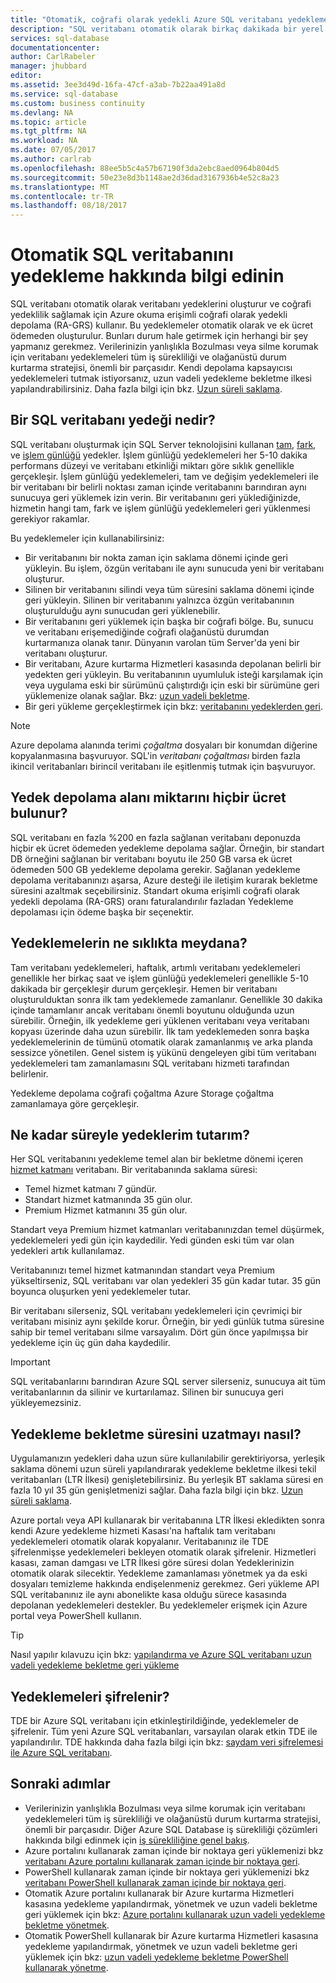 ```yaml
---
title: "Otomatik, coğrafi olarak yedekli Azure SQL veritabanı yedeklemeleri | Microsoft Docs"
description: "SQL veritabanı otomatik olarak birkaç dakikada bir yerel veritabanı yedeği oluşturur ve coğrafi yedeklilik için Azure okuma erişimli coğrafi olarak yedekli depolama kullanır."
services: sql-database
documentationcenter: 
author: CarlRabeler
manager: jhubbard
editor: 
ms.assetid: 3ee3d49d-16fa-47cf-a3ab-7b22aa491a8d
ms.service: sql-database
ms.custom: business continuity
ms.devlang: NA
ms.topic: article
ms.tgt_pltfrm: NA
ms.workload: NA
ms.date: 07/05/2017
ms.author: carlrab
ms.openlocfilehash: 88ee5b5c4a57b67190f3da2ebc8aed0964b804d5
ms.sourcegitcommit: 50e23e8d3b1148ae2d36dad3167936b4e52c8a23
ms.translationtype: MT
ms.contentlocale: tr-TR
ms.lasthandoff: 08/18/2017
---
```

# <a name="learn-about-automatic-sql-database-backups"></a>Otomatik SQL veritabanını yedekleme hakkında bilgi edinin

SQL veritabanı otomatik olarak veritabanı yedeklerini oluşturur ve coğrafi yedeklilik sağlamak için Azure okuma erişimli coğrafi olarak yedekli depolama (RA-GRS) kullanır. Bu yedeklemeler otomatik olarak ve ek ücret ödemeden oluşturulur. Bunları durum hale getirmek için herhangi bir şey yapmanız gerekmez. Verilerinizin yanlışlıkla Bozulması veya silme korumak için veritabanı yedeklemeleri tüm iş sürekliliği ve olağanüstü durum kurtarma stratejisi, önemli bir parçasıdır. Kendi depolama kapsayıcısı yedeklemeleri tutmak istiyorsanız, uzun vadeli yedekleme bekletme ilkesi yapılandırabilirsiniz. Daha fazla bilgi için bkz. [Uzun süreli saklama](sql-database-long-term-retention.md).

## <a name="what-is-a-sql-database-backup"></a>Bir SQL veritabanı yedeği nedir?

SQL veritabanı oluşturmak için SQL Server teknolojisini kullanan [tam](https://msdn.microsoft.com/library/ms186289.aspx), [fark](https://msdn.microsoft.com/library/ms175526.aspx), ve [işlem günlüğü](https://msdn.microsoft.com/library/ms191429.aspx) yedekler. İşlem günlüğü yedeklemeleri her 5-10 dakika performans düzeyi ve veritabanı etkinliği miktarı göre sıklık genellikle gerçekleşir. İşlem günlüğü yedeklemeleri, tam ve değişim yedeklemeleri ile bir veritabanı bir belirli noktası zaman içinde veritabanını barındıran aynı sunucuya geri yüklemek izin verin. Bir veritabanını geri yüklediğinizde, hizmetin hangi tam, fark ve işlem günlüğü yedeklemeleri geri yüklenmesi gerekiyor rakamlar.


Bu yedeklemeler için kullanabilirsiniz:

* Bir veritabanını bir nokta zaman için saklama dönemi içinde geri yükleyin. Bu işlem, özgün veritabanı ile aynı sunucuda yeni bir veritabanı oluşturur.
* Silinen bir veritabanını silindi veya tüm süresini saklama dönemi içinde geri yükleyin. Silinen bir veritabanını yalnızca özgün veritabanının oluşturulduğu aynı sunucudan geri yüklenebilir.
* Bir veritabanını geri yüklemek için başka bir coğrafi bölge. Bu, sunucu ve veritabanı erişemediğinde coğrafi olağanüstü durumdan kurtarmanıza olanak tanır. Dünyanın varolan tüm Server'da yeni bir veritabanı oluşturur. 
* Bir veritabanı, Azure kurtarma Hizmetleri kasasında depolanan belirli bir yedekten geri yükleyin. Bu veritabanının uyumluluk isteği karşılamak için veya uygulama eski bir sürümünü çalıştırdığı için eski bir sürümüne geri yüklemenize olanak sağlar. Bkz: [uzun vadeli bekletme](sql-database-long-term-retention.md).
* Bir geri yükleme gerçekleştirmek için bkz: [veritabanını yedeklerden geri](sql-database-recovery-using-backups.md).

> [!NOTE]
> Azure depolama alanında terimi *çoğaltma* dosyaları bir konumdan diğerine kopyalanmasına başvuruyor. SQL'in *veritabanı çoğaltması* birden fazla ikincil veritabanları birincil veritabanı ile eşitlenmiş tutmak için başvuruyor. 
> 

## <a name="how-much-backup-storage-is-included-at-no-cost"></a>Yedek depolama alanı miktarını hiçbir ücret bulunur?
SQL veritabanı en fazla %200 en fazla sağlanan veritabanı deponuzda hiçbir ek ücret ödemeden yedekleme depolama sağlar. Örneğin, bir standart DB örneğini sağlanan bir veritabanı boyutu ile 250 GB varsa ek ücret ödemeden 500 GB yedekleme depolama gerekir. Sağlanan yedekleme depolama veritabanınızı aşarsa, Azure desteği ile iletişim kurarak bekletme süresini azaltmak seçebilirsiniz. Standart okuma erişimli coğrafi olarak yedekli depolama (RA-GRS) oranı faturalandırılır fazladan Yedekleme depolaması için ödeme başka bir seçenektir. 

## <a name="how-often-do-backups-happen"></a>Yedeklemelerin ne sıklıkta meydana?
Tam veritabanı yedeklemeleri, haftalık, artımlı veritabanı yedeklemeleri genellikle her birkaç saat ve işlem günlüğü yedeklemeleri genellikle 5-10 dakikada bir gerçekleşir durum gerçekleşir. Hemen bir veritabanı oluşturulduktan sonra ilk tam yedeklemede zamanlanır. Genellikle 30 dakika içinde tamamlanır ancak veritabanı önemli boyutunu olduğunda uzun sürebilir. Örneğin, ilk yedekleme geri yüklenen veritabanı veya veritabanı kopyası üzerinde daha uzun sürebilir. İlk tam yedeklemeden sonra başka yedeklemelerinin de tümünü otomatik olarak zamanlanmış ve arka planda sessizce yönetilen. Genel sistem iş yükünü dengeleyen gibi tüm veritabanı yedeklemeleri tam zamanlamasını SQL veritabanı hizmeti tarafından belirlenir. 

Yedekleme depolama coğrafi çoğaltma Azure Storage çoğaltma zamanlamaya göre gerçekleşir.

## <a name="how-long-do-you-keep-my-backups"></a>Ne kadar süreyle yedeklerim tutarım?
Her SQL veritabanını yedekleme temel alan bir bekletme dönemi içeren [hizmet katmanı](sql-database-service-tiers.md) veritabanı. Bir veritabanında saklama süresi:


* Temel hizmet katmanı 7 gündür.
* Standart hizmet katmanında 35 gün olur.
* Premium Hizmet katmanını 35 gün olur.

Standart veya Premium hizmet katmanları veritabanınızdan temel düşürmek, yedeklemeleri yedi gün için kaydedilir. Yedi günden eski tüm var olan yedekleri artık kullanılamaz. 

Veritabanınızı temel hizmet katmanından standart veya Premium yükseltirseniz, SQL veritabanı var olan yedekleri 35 gün kadar tutar. 35 gün boyunca oluşurken yeni yedeklemeler tutar.

Bir veritabanı silerseniz, SQL veritabanı yedeklemeleri için çevrimiçi bir veritabanı misiniz aynı şekilde korur. Örneğin, bir yedi günlük tutma süresine sahip bir temel veritabanı silme varsayalım. Dört gün önce yapılmışsa bir yedekleme için üç gün daha kaydedilir.

> [!IMPORTANT]
> SQL veritabanlarını barındıran Azure SQL server silerseniz, sunucuya ait tüm veritabanlarının da silinir ve kurtarılamaz. Silinen bir sunucuya geri yükleyemezsiniz.
> 

## <a name="how-to-extend-the-backup-retention-period"></a>Yedekleme bekletme süresini uzatmayı nasıl?
Uygulamanızın yedekleri daha uzun süre kullanılabilir gerektiriyorsa, yerleşik saklama dönemi uzun süreli yapılandırarak yedekleme bekletme ilkesi tekil veritabanları (LTR İlkesi) genişletebilirsiniz. Bu yerleşik BT saklama süresi en fazla 10 yıl 35 gün genişletmenizi sağlar. Daha fazla bilgi için bkz. [Uzun süreli saklama](sql-database-long-term-retention.md).

Azure portalı veya API kullanarak bir veritabanına LTR İlkesi ekledikten sonra kendi Azure yedekleme hizmeti Kasası'na haftalık tam veritabanı yedeklemeleri otomatik olarak kopyalanır. Veritabanınız ile TDE şifrelenmişse yedeklemeleri bekleyen otomatik olarak şifrelenir.  Hizmetleri kasası, zaman damgası ve LTR İlkesi göre süresi dolan Yedeklerinizin otomatik olarak silecektir.  Yedekleme zamanlaması yönetmek ya da eski dosyaları temizleme hakkında endişelenmeniz gerekmez. Geri yükleme API SQL veritabanınız ile aynı abonelikte kasa olduğu sürece kasasında depolanan yedeklemeleri destekler. Bu yedeklemeler erişmek için Azure portal veya PowerShell kullanın.

> [!TIP]
> Nasıl yapılır kılavuzu için bkz: [yapılandırma ve Azure SQL veritabanı uzun vadeli yedekleme bekletme geri yükleme](sql-database-long-term-backup-retention-configure.md)
>

## <a name="are-backups-encrypted"></a>Yedeklemeleri şifrelenir?

TDE bir Azure SQL veritabanı için etkinleştirildiğinde, yedeklemeler de şifrelenir. Tüm yeni Azure SQL veritabanları, varsayılan olarak etkin TDE ile yapılandırılır. TDE hakkında daha fazla bilgi için bkz: [saydam veri şifrelemesi ile Azure SQL veritabanı](https://docs.microsoft.com/sql/relational-databases/security/encryption/transparent-data-encryption-with-azure-sql-database).

## <a name="next-steps"></a>Sonraki adımlar

- Verilerinizin yanlışlıkla Bozulması veya silme korumak için veritabanı yedeklemeleri tüm iş sürekliliği ve olağanüstü durum kurtarma stratejisi, önemli bir parçasıdır. Diğer Azure SQL Database iş sürekliliği çözümleri hakkında bilgi edinmek için [iş sürekliliğine genel bakış](sql-database-business-continuity.md).
- Azure portalını kullanarak zaman içinde bir noktaya geri yüklemenizi bkz [veritabanı Azure portalını kullanarak zaman içinde bir noktaya geri](sql-database-recovery-using-backups.md).
- PowerShell kullanarak zaman içinde bir noktaya geri yüklemenizi bkz [veritabanı PowerShell kullanarak zaman içinde bir noktaya geri](scripts/sql-database-restore-database-powershell.md).
- Otomatik Azure portalını kullanarak bir Azure kurtarma Hizmetleri kasasına yedekleme yapılandırmak, yönetmek ve uzun vadeli bekletme geri yüklemek için bkz: [Azure portalını kullanarak uzun vadeli yedekleme bekletme yönetmek](sql-database-long-term-backup-retention-configure.md).
- Otomatik PowerShell kullanarak bir Azure kurtarma Hizmetleri kasasına yedekleme yapılandırmak, yönetmek ve uzun vadeli bekletme geri yüklemek için bkz: [uzun vadeli yedekleme bekletme PowerShell kullanarak yönetme](sql-database-long-term-backup-retention-configure.md).
